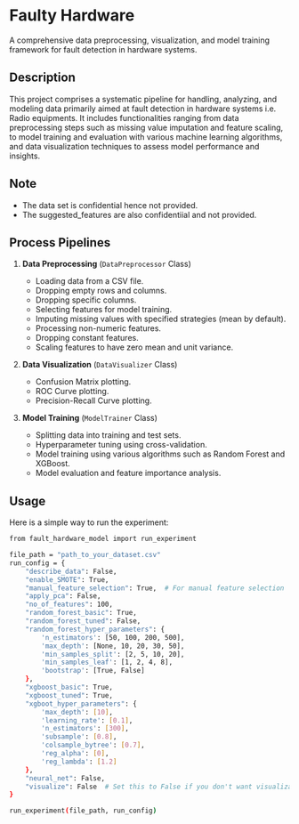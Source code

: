 # Faulty Hardware

A comprehensive data preprocessing, visualization, and model training framework for fault detection in hardware systems.

## Description

This project comprises a systematic pipeline for handling, analyzing, and modeling data primarily aimed at fault detection in hardware systems i.e. Radio equipments. 
It includes functionalities ranging from data preprocessing steps such as missing value imputation and feature scaling, to model training and evaluation with various machine learning algorithms, 
and data visualization techniques to assess model performance and insights.

## Note
- The data set is confidential hence not provided.
- The suggested_features are also confidentiial and not provided.

## Process Pipelines

1. **Data Preprocessing** (`DataPreprocessor` Class)
   - Loading data from a CSV file.
   - Dropping empty rows and columns.
   - Dropping specific columns.
   - Selecting features for model training.
   - Imputing missing values with specified strategies (mean by default).
   - Processing non-numeric features.
   - Dropping constant features.
   - Scaling features to have zero mean and unit variance.

2. **Data Visualization** (`DataVisualizer` Class)
   - Confusion Matrix plotting.
   - ROC Curve plotting.
   - Precision-Recall Curve plotting.

3. **Model Training** (`ModelTrainer` Class)
   - Splitting data into training and test sets.
   - Hyperparameter tuning using cross-validation.
   - Model training using various algorithms such as Random Forest and XGBoost.
   - Model evaluation and feature importance analysis.

## Usage

Here is a simple way to run the experiment:

```bash
from fault_hardware_model import run_experiment

file_path = "path_to_your_dataset.csv"
run_config = {
    "describe_data": False,
    "enable_SMOTE": True,
    "manual_feature_selection": True,  # For manual feature selection
    "apply_pca": False,
    "no_of_features": 100,
    "random_forest_basic": True,
    "random_forest_tuned": False,
    "random_forest_hyper_parameters": {
        'n_estimators': [50, 100, 200, 500],
        'max_depth': [None, 10, 20, 30, 50],
        'min_samples_split': [2, 5, 10, 20],
        'min_samples_leaf': [1, 2, 4, 8],
        'bootstrap': [True, False]
    },
    "xgboost_basic": True,
    "xgboost_tuned": True,
    "xgboot_hyper_parameters": {
        'max_depth': [10],
        'learning_rate': [0.1],
        'n_estimators': [300],
        'subsample': [0.8],
        'colsample_bytree': [0.7],
        'reg_alpha': [0],
        'reg_lambda': [1.2]
    },
    "neural_net": False,
    "visualize": False  # Set this to False if you don't want visualizations
}

run_experiment(file_path, run_config)
```

